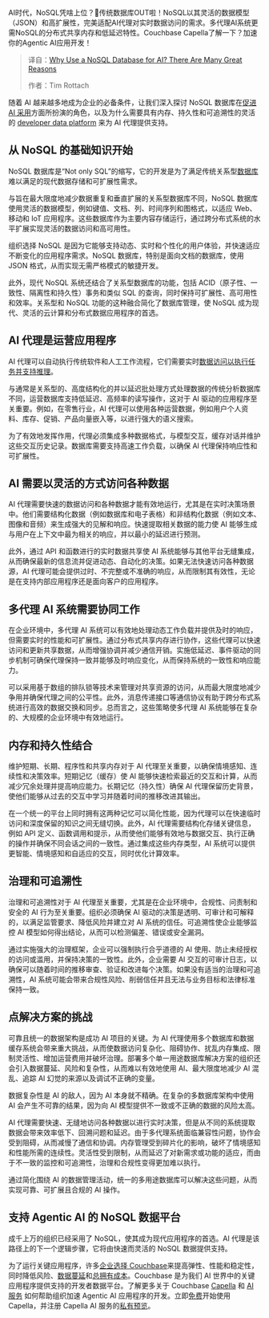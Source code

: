 <!--
title: 为什么在AI中使用NoSQL数据库？
cover: https://cdn.thenewstack.io/media/2025/04/84c77fd7-database.jpg
summary: AI时代，NoSQL凭啥上位？🚀传统数据库OUT啦！NoSQL以其灵活的数据模型（JSON）和高扩展性，完美适配AI代理对实时数据访问的需求。多代理AI系统更需NoSQL的分布式共享内存和低延迟特性。Couchbase Capella了解一下？加速你的Agentic AI应用开发！
-->

AI时代，NoSQL凭啥上位？🚀传统数据库OUT啦！NoSQL以其灵活的数据模型（JSON）和高扩展性，完美适配AI代理对实时数据访问的需求。多代理AI系统更需NoSQL的分布式共享内存和低延迟特性。Couchbase Capella了解一下？加速你的Agentic AI应用开发！

> 译自：[Why Use a NoSQL Database for AI? There Are Many Great Reasons](https://thenewstack.io/why-use-a-nosql-database-for-ai-there-are-many-great-reasons/)
> 
> 作者：Tim Rottach

随着 AI 越来越多地成为企业的必备条件，让我们深入探讨 NoSQL 数据库在[促进 AI 采用](https://thenewstack.io/nosql-database-growth-has-slowed-but-ai-is-driving-demand/)方面所扮演的角色，以及为什么需要具有内存、持久性和可追溯性的灵活的 [developer data platform](https://thenewstack.io/databases/) 来为 AI 代理提供支持。

## 从 NoSQL 的基础知识开始

NoSQL 数据库是“Not only SQL”的缩写，它的开发是为了满足传统关系型[数据库](https://thenewstack.io/introduction-to-databases/)难以满足的现代数据存储和可扩展性需求。

与旨在最大限度地减少数据重复和垂直扩展的关系型数据库不同，NoSQL 数据库使用灵活的数据模型，例如键值、文档、列、时间序列和图格式，以适应 Web、移动和 IoT 应用程序。这些数据库作为主要内容存储运行，通过跨分布式系统的水平扩展实现灵活的数据访问和高可用性。

组织选择 NoSQL 是因为它能够支持动态、实时和个性化的用户体验，并快速适应不断变化的应用程序需求。NoSQL 数据库，特别是面向文档的数据库，使用 JSON 格式，从而实现无需严格模式的敏捷开发。

此外，现代 NoSQL 系统还结合了关系型数据库的功能，包括 ACID（原子性、一致性、隔离性和持久性）事务和类似 SQL 的查询，同时保持可扩展性、高可用性和效率。关系型和 NoSQL 功能的这种融合简化了数据库管理，使 NoSQL 成为现代、灵活的云计算和分布式数据应用程序的首选。

## AI 代理是运营应用程序

AI 代理可以自动执行传统软件和人工工作流程，它们需要实时[数据访问以执行任务并支持推理](https://thenewstack.io/why-choose-a-nosql-database-there-are-many-great-reasons/)。

与通常是关系型的、高度结构化的并以延迟批处理方式处理数据的传统分析数据库不同，运营数据库支持低延迟、高频率的读写操作，这对于 AI 驱动的应用程序至关重要。例如，在零售行业，AI 代理可以使用各种运营数据，例如用户个人资料、库存、促销、产品向量嵌入等，以进行强大的语义搜索。

为了有效地发挥作用，代理必须集成多种数据格式，与模型交互，缓存对话并维护这些交互历史记录。数据库需要支持高速工作负载，以确保 AI 代理保持响应性和可扩展性。

## AI 需要以灵活的方式访问各种数据

AI 代理需要快速的数据访问和各种数据才能有效地运行，尤其是在实时决策场景中。他们需要结构化数据（例如数据库和电子表格）和非结构化数据（例如文本、图像和音频）来生成强大的见解和响应。快速提取相关数据的能力使 AI 能够生成与用户在上下文中最为相关的响应，并以最小的延迟进行预测。

此外，通过 API 和函数进行的实时数据共享使 AI 系统能够与其他平台无缝集成，从而确保最新的信息流并促进动态、自动化的决策。如果无法快速访问各种数据源，AI 代理可能会提供过时、不完整或不准确的响应，从而限制其有效性，无论是在支持内部应用程序还是面向客户的应用程序。

## 多代理 AI 系统需要协同工作

在企业环境中，多代理 AI 系统可以有效地处理动态工作负载并提供及时的响应，但需要实时的性能和可扩展性。通过分布式共享内存进行协作，这些代理可以快速访问和更新共享数据，从而增强协调并减少通信开销。实施低延迟、事件驱动的同步机制可确保代理保持一致并能够及时响应变化，从而保持系统的一致性和响应能力。

可以采用基于数组的排队锁等技术来管理对共享资源的访问，从而最大限度地减少争用并确保代理之间的公平性。此外，消息传递接口等通信协议有助于跨分布式系统进行高效的数据交换和同步。总而言之，这些策略使多代理 AI 系统能够在复杂的、大规模的企业环境中有效地运行。

## 内存和持久性结合

维护短期、长期、程序性和共享内存对于 AI 代理至关重要，以确保情境感知、连续性和决策效率。短期记忆（缓存）使 AI 能够快速检索最近的交互和计算，从而减少冗余处理并提高响应能力。长期记忆（持久性）确保 AI 代理保留历史背景，使他们能够从过去的交互中学习并随着时间的推移改进其输出。

在一个统一的平台上同时拥有这两种记忆可以简化性能，因为代理可以在快速临时访问和深度保留的知识之间无缝切换。此外，AI 代理需要结构化存储关键信息，例如 API 定义、函数调用和提示，从而使他们能够有效地与数据交互、执行正确的操作并确保不同会话之间的一致性。通过集成这些内存类型，AI 系统可以提供更智能、情境感知和自适应的交互，同时优化计算效率。

## 治理和可追溯性

治理和可追溯性对于 AI 代理至关重要，尤其是在企业环境中，合规性、问责制和安全的 AI 行为至关重要。组织必须确保 AI 驱动的决策是透明、可审计和可解释的，以满足监管要求、降低风险并建立对 AI 系统的信任。可追溯性使企业能够监控 AI 模型如何得出结论，从而可以检测偏差、错误或安全漏洞。

通过实施强大的治理框架，企业可以强制执行合乎道德的 AI 使用、防止未经授权的访问或滥用，并保持决策的一致性。此外，企业需要 AI 交互的可审计日志，以确保可以随着时间的推移审查、验证和改进每个决策。如果没有适当的治理和可追溯性，AI 系统可能会带来合规性风险、削弱信任并且无法与业务目标和法律标准保持一致。

## 点解决方案的挑战

可靠且统一的数据架构是成功 AI 项目的关键。为 AI 代理使用多个数据库和数据缓存系统会带来重大挑战，从而使数据访问复杂化、阻碍协作、扰乱内存集成、限制灵活性、增加运营费用并破坏治理。部署多个单一用途数据库解决方案的组织还会引入数据蔓延、风险和复杂性，从而难以有效地使用 AI、最大限度地减少 AI 混乱、追踪 AI 幻觉的来源以及调试不正确的变量。

数据复杂性是 AI 的敌人，因为 AI 本身就不精确。在复杂的多数据库架构中使用 AI 会产生不可靠的结果，因为向 AI 模型提供不一致或不正确的数据的风险太高。

AI 代理需要快速、无缝地访问各种数据以进行实时决策，但是从不同的系统提取数据会带来效率低下、回溯问题和延迟。由于多代理系统面临兼容性问题，协作会受到阻碍，从而减慢了通信和协调。内存管理受到碎片化的影响，破坏了情境感知和性能所需的连续性。灵活性受到限制，从而延迟了对新需求或功能的适应，而由于不一致的监控和可追溯性，治理和合规性变得更加难以执行。

通过简化围绕 AI 的数据管理活动，统一的多用途数据库可以解决这些问题，从而实现可靠、可扩展且合规的 AI 操作。

## 支持 Agentic AI 的 NoSQL 数据平台

成千上万的组织已经采用了 NoSQL，使其成为现代应用程序的首选。AI 代理是该路径上的下一个逻辑步骤，它将由快速而灵活的 NoSQL 数据提供支持。

为了运行关键应用程序，许多[企业选择 Couchbase](https://www.couchbase.com/customers/)来提高弹性、性能和稳定性，同时降低风险、[数据蔓延](https://www.couchbase.com/blog/consolidate-your-databases-to-eliminate-data-sprawl/)和[总拥有成本](https://www.youtube.com/watch?v=Yc2aHCFM9cw)。Couchbase 是为我们 AI 世界中的关键应用程序提供支持的开发者数据平台。了解更多关于 Couchbase [Capella](https://www.couchbase.com/products/capella/) 和 [AI 服务](https://www.couchbase.com/products/ai-services/) 如何帮助组织加速 Agentic AI 应用程序的开发。立即[免费](https://cloud.couchbase.com/sign-up?utm_source=google&utm_medium=search&utm_campaign=GGL-AMER-US-Brand-Broad&utm_content=couchbase+capella)开始使用 Capella，并注册 Capella AI 服务的[私有预览](https://info.couchbase.com/capella-ai-services-signup?_gl=1*u1qdi4*_gcl_au*NTgxMTAyMTQwLjE3MzkzNjM2NDE.)。